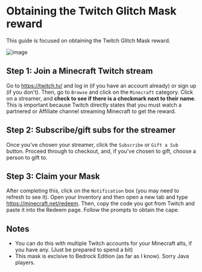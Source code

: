 # Obtaining the Twitch Glitch Mask reward

This guide is focused on obtaining the Twitch Glitch Mask reward.

![image](https://github.com/KTrain5169/MinecraftAnniversaryRewards/assets/69028025/30b57d1e-8760-4ff1-b211-bb4d50783fbd)

## Step 1: Join a Minecraft Twitch stream
Go to https://twitch.tv/ and log in (if you have an account already) or sign up (if you don't). Then, go to `Browse` and click on the `Minecraft` category. Click on a streamer, and **check to see if there is a checkmark next to their name**. This is important because Twitch directly states that you must watch a partnered or Affiliate channel streaming Minecraft to get the reward.
## Step 2: Subscribe/gift subs for the streamer
Once you've chosen your streamer, click the `Subscribe` or `Gift a Sub` button. Proceed through to checkout, and, if you've chosen to gift, choose a person to gift to.
## Step 3: Claim your Mask
After completing this, click on the `Notification` box (you may need to refresh to see it). Open your Inventory and then open a new tab and type https://minecraft.net/redeem. Then, copy the code you got from Twitch and paste it into the Redeem page. Follow the prompts to obtain the cape.

## Notes
* You can do this with multiple Twitch accounts for your Minecraft alts, if you have any. (Just be prepared to spend a bit)
* This mask is exclsive to Bedrock Edition (as far as I know). Sorry Java players.
